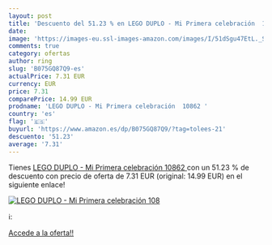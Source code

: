 ```yaml
---
layout: post
title: 'Descuento del 51.23 % en LEGO DUPLO - Mi Primera celebración  108'
date: 
image: 'https://images-eu.ssl-images-amazon.com/images/I/51dSgu47EtL._SL200_.jpg'
comments: true
category: ofertas
author: ring
slug: 'B075GQ87Q9-es'
actualPrice: 7.31 EUR
currency: EUR
price: 7.31
comparePrice: 14.99 EUR
prodname: 'LEGO DUPLO - Mi Primera celebración  10862 '
country: 'es'
flag: '🇪🇸'
buyurl: 'https://www.amazon.es/dp/B075GQ87Q9/?tag=tolees-21'
descuento: '51.23'
average: '7.31'
---
```


Tienes [LEGO DUPLO - Mi Primera celebración  10862 ](https://www.amazon.es/dp/B075GQ87Q9/?tag=tolees-21) con un 51.23 % de descuento con precio de oferta de 7.31 EUR (original: 14.99 EUR) en el siguiente enlace!

[![LEGO DUPLO - Mi Primera celebración  108](https://images-eu.ssl-images-amazon.com/images/I/51dSgu47EtL._SL200_.jpg)](https://www.amazon.es/dp/B075GQ87Q9/?tag=tolees-21)

ℹ️:


[Accede a la oferta!!](https://www.amazon.es/dp/B075GQ87Q9/?tag=tolees-21)
